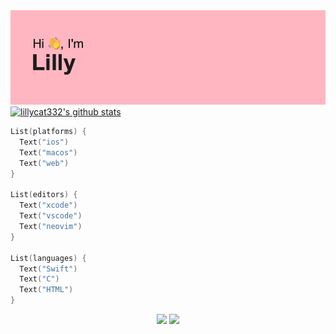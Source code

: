 <img src="header.png">

<a href="https://github.com/lillycat332">
  <img src="https://github-readme-stats.vercel.app/api?username=lillycat332&hide_border=true&show_icons=true" alt="lillycat332's github stats">
</a>

```swift
List(platforms) {
  Text("ios")
  Text("macos")
  Text("web")
}

List(editors) {
  Text("xcode")
  Text("vscode")
  Text("neovim")
}

List(languages) {
  Text("Swift")
  Text("C")
  Text("HTML")
}
```

<p align="center">
  <img src="https://user-images.githubusercontent.com/54189319/145020941-d9ea6104-9965-44a7-a33f-677c234dcf59.png">
  <img src="https://user-images.githubusercontent.com/54189319/145014228-e2fd6b4b-2f1d-4d60-a9cb-6eb32b996be3.png">
</p>
